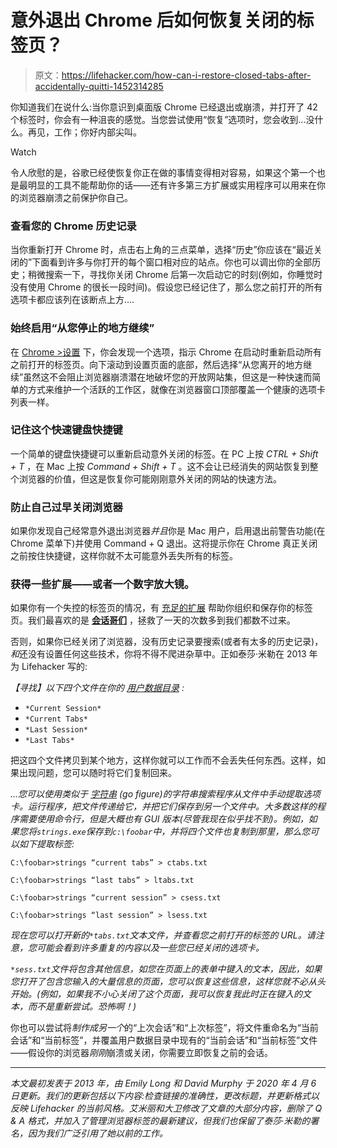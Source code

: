 # 意外退出 Chrome 后如何恢复关闭的标签页？

> 原文：<https://lifehacker.com/how-can-i-restore-closed-tabs-after-accidentally-quitti-1452314285>

你知道我们在说什么:当你意识到桌面版 Chrome 已经退出或崩溃，并打开了 42 个标签时，你会有一种沮丧的感觉。当您尝试使用“恢复”选项时，您会收到...没什么。再见，工作；你好内部尖叫。

Watch

令人欣慰的是，谷歌已经使恢复你正在做的事情变得相对容易，如果这个第一个也是最明显的工具不能帮助你的话——还有许多第三方扩展或实用程序可以用来在你的浏览器崩溃之前保护你自己。

### **查看您的 Chrome 历史记录**

当你重新打开 Chrome 时，点击右上角的三点菜单，选择“历史”你应该在“最近关闭的”下面看到许多与你打开的每个窗口相对应的站点。你也可以调出你的全部历史；稍微搜索一下，寻找你关闭 Chrome 后第一次启动它的时刻(例如，你睡觉时没有使用 Chrome 的很长一段时间)。假设您已经记住了，那么您之前打开的所有选项卡都应该列在该断点上方....

### **始终启用“从您停止的地方继续”**

在 [Chrome >设置](http://chrome//settings/) 下，你会发现一个选项，指示 Chrome 在启动时重新启动所有之前打开的标签页。向下滚动到设置页面的底部，然后选择“从您离开的地方继续”虽然这不会阻止浏览器崩溃潜在地破坏您的开放网站集，但这是一种快速而简单的方式来维护一个活跃的工作区，就像在浏览器窗口顶部覆盖一个健康的选项卡列表一样。

### **记住这个快速键盘快捷键**

一个简单的键盘快捷键可以重新启动意外关闭的标签。在 PC 上按 *CTRL + Shift + T* ，在 Mac 上按 *Command + Shift + T* 。这不会让已经消失的网站恢复到整个浏览器的价值，但这是恢复你可能刚刚意外关闭的网站的快速方法。

### **防止自己过早关闭浏览器**

如果你发现自己经常意外退出浏览器*并且*你是 Mac 用户，启用退出前警告功能(在 Chrome 菜单下)并使用 Command + Q 退出。这将提示你在 Chrome 真正关闭之前按住快捷键，这样你就不太可能意外丢失所有的标签。

### 获得一些扩展——或者一个数字放大镜。

如果你有一个失控的标签页的情况，有 [充足的](https://lifehacker.com/manage-lots-of-browser-tabs-with-this-chrome-extension-1828165025)[扩展](https://lifehacker.com/organize-your-browsing-with-this-chrome-dashboard-exten-1832817515) 帮助你组织和保存你的标签页。我们最喜欢的是 [**会话哥们**](https://lifehacker.com/the-chrome-extensions-our-tech-editor-uses-to-manage-a-1823999980) ，拯救了一天的次数多到我们都数不过来。

否则，如果你已经关闭了浏览器，没有历史记录要搜索(或者有太多的历史记录)，*和*还没有设置任何这些技术，你将不得不爬进杂草中。正如泰莎·米勒在 2013 年为 Lifehacker 写的:

*【寻找】以下四个文件在你的* [*用户数据目录*](http://www.chromium.org/user-experience/user-data-directory) *:*

*   `*Current Session*`
*   `*Current Tabs*`
*   `*Last Session*`
*   `*Last Tabs*`

把这四个文件拷贝到某个地方，这样你就可以工作而不会丢失任何东西。这样，如果出现问题，您可以随时将它们复制回来。

*...您可以使用类似于* [*字符串*](http://technet.microsoft.com/en-us/sysinternals/bb897439.aspx) *(go figure)的字符串搜索程序从文件中手动提取选项卡。运行程序，把文件传递给它，并把它们保存到另一个文件中。大多数这样的程序需要使用命令行，但是大概也有 GUI 版本(尽管我现在似乎找不到)。例如，如果您将`strings.exe`保存到`c:\foobar`中，并将四个文件也复制到那里，那么您可以如下提取标签:*

`C:\foobar>strings “current tabs” > ctabs.txt`

`C:\foobar>strings “last tabs” > ltabs.txt`

`C:\foobar>strings “current session” > csess.txt`

`C:\foobar>strings “last session” > lsess.txt`

*现在您可以打开新的`*tabs.txt`文本文件，并查看您之前打开的标签的 URL。请注意，您可能会看到许多重复的内容以及一些您已经关闭的选项卡。*

*`*sess.txt`文件将包含其他信息，如您在页面上的表单中键入的文本，因此，如果您打开了包含您输入的大量信息的页面，您可以恢复这些信息，这样您就不必从头开始。(例如，如果我不小心关闭了这个页面，我可以恢复我此时正在键入的文本，而不是重新尝试。恐怖啊！)*

你也可以尝试将*制作成另一个*的“上次会话”和“上次标签”，将文件重命名为“当前会话”和“当前标签”，并覆盖用户数据目录中现有的“当前会话”和“当前标签”文件——假设你的浏览器*刚刚*崩溃或关闭，你需要立即恢复之前的会话。

* * *

*本文最初发表于 2013 年，由 Emily Long 和 David Murphy 于 2020 年 4 月 6 日更新。我们的更新包括以下内容:检查链接的准确性，更改标题，并更新格式以反映 Lifehacker 的当前风格。艾米丽和大卫修改了文章的大部分内容，删除了 Q & A 格式，并加入了管理浏览器标签的最新建议，但我们也保留了泰莎·米勒的署名，因为我们广泛引用了她以前的工作。*